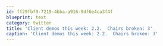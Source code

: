 ```yaml
---
id: ff29fbf0-7219-4bba-a916-9df6e4ca3f4f
blueprint: text
category: twitter
title: 'Client demos this week: 2.2.  Chairs broken: 3'
caption: 'Client demos this week: 2.2.  Chairs broken: 3'
---
```

